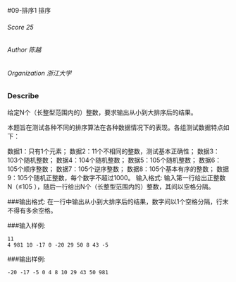 #09-排序1 排序 
###### Score 25
###### Author 陈越
###### Organization 浙江大学

### Describe

给定N个（长整型范围内的）整数，要求输出从小到大排序后的结果。

本题旨在测试各种不同的排序算法在各种数据情况下的表现。各组测试数据特点如下：

数据1：只有1个元素；
数据2：11个不相同的整数，测试基本正确性；
数据3：103个随机整数；
数据4：104个随机整数；
数据5：105个随机整数；
数据6：105个顺序整数；
数据7：105个逆序整数；
数据8：105个基本有序的整数；
数据9：105个随机正整数，每个数字不超过1000。
输入格式:
输入第一行给出正整数N（≤105 ），随后一行给出N个（长整型范围内的）整数，其间以空格分隔。

###输出格式:
在一行中输出从小到大排序后的结果，数字间以1个空格分隔，行末不得有多余空格。

###输入样例:
```
11
4 981 10 -17 0 -20 29 50 8 43 -5
```
###输出样例:
```
-20 -17 -5 0 4 8 10 29 43 50 981
```

